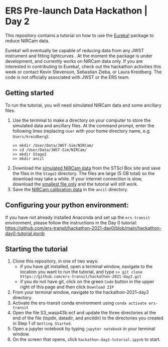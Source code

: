# ERS Pre-launch Data Hackathon | Day 2
This repository contains a tutorial on how to use the [Eureka!](https://eurekadocs.readthedocs.io/en/latest/) package to reduce NIRCam data.

Eureka! will eventually be capable of reducing data from any JWST instrument and fitting lightcurves . At the moment the package is under development, and currently works on NIRCam data only. If you are interested in contributing to Eureka!, check out the hackathon activities this week or contact Kevin Stevenson, Sebastian Zieba, or Laura Kreidberg. The code is not officially associated with JWST or the ERS team.

## Getting started
To run the tutorial, you will need simulated NIRCam data and some ancillary files. 
1. Use the terminal to make a directory on your computer to store the simulated data and ancillary files. At the command prompt, enter the following lines (replacing `User` with your home directory name, e.g. `Users/kreidberg`):
    ```
    >> mkdir /User/Data/JWST-Sim/NIRCam/
    >> cd /User/Data/JWST-Sim/NIRCam/
    >> mkdir Stage2
    >> mkdir ancil 
    ```
2. Download the [simulated NIRCam data](https://stsci.app.box.com/s/8r6kqh9m53jkwkff0scmed6zx42g307e/folder/136379342485) from the STScI Box site and save the files in the `Stage2` directory. The files are large (5 GB total) so the download may take a while. If your internet connection is slow, download the [smallest file only](https://stsci.app.box.com/s/8r6kqh9m53jkwkff0scmed6zx42g307e/file/809097167084) and the tutorial will still work.
3. Save the [NIRCam calibration data](https://github.com/ers-transit/hackathon-2021-day2/tree/main/ancil_files/NIRCam) in the `ancil` directory.

## Configuring your python environment:
If you have not already installed Anaconda and set up the `ers-transit` environment, please follow the instructions in the Day 0 tutorial: https://github.com/ers-transit/hackathon-2021-day0/blob/main/hackathon-day0-tutorial.ipynb

## Starting the tutorial
1. Clone this repository, in one of two ways:
    - if you have git installed, open a terminal window, navigate to the location you want to run the tutorial, and type ``>> git clone https://github.com/ers-transit/hackathon-2021-day2.git``
    - if you do not have git, click on the green ``Code`` button in the upper right of this page and then click ``Download ZIP``
2. From your terminal window, navigate to the hackathon-2021-day2 directory.
3. Activate the ers-transit conda environment using ``conda activate ers-transit``
4. Open the file S3_wasp43b.ecf and update the three directories at the end of the file (topdir, datadir, and ancildir) to the directories you created in Step 1 of ``Getting Started``.
5. Open a jupyter notebook by typing ``jupyter notebook`` in your terminal window.
6. On the screen that opens, click ``hackathon-day2-tutorial.ipynb`` to start.
